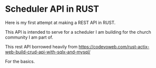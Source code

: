 # Scheduler API in RUST

Here is my first attempt at making a REST API in RUST.

This API is intended to serve for a scheduler I am building for the church community I am part of.

This rest API borrowed heavily from 
https://codevoweb.com/rust-actix-web-build-crud-api-with-sqlx-and-mysql/

For the basics.

